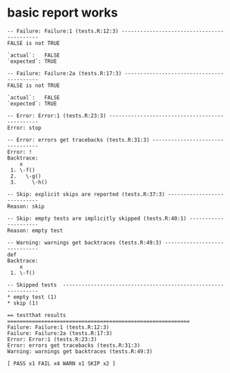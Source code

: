 # basic report works

    -- Failure: Failure:1 (tests.R:12:3) -------------------------------------------
    FALSE is not TRUE
    
    `actual`:   FALSE
    `expected`: TRUE 
    
    -- Failure: Failure:2a (tests.R:17:3) ------------------------------------------
    FALSE is not TRUE
    
    `actual`:   FALSE
    `expected`: TRUE 
    
    -- Error: Error:1 (tests.R:23:3) -----------------------------------------------
    Error: stop
    
    -- Error: errors get tracebacks (tests.R:31:3) ---------------------------------
    Error: !
    Backtrace:
        x
     1. \-f()
     2.   \-g()
     3.     \-h()
    
    -- Skip: explicit skips are reported (tests.R:37:3) ----------------------------
    Reason: skip
    
    -- Skip: empty tests are implicitly skipped (tests.R:40:1) ---------------------
    Reason: empty test
    
    -- Warning: warnings get backtraces (tests.R:49:3) -----------------------------
    def
    Backtrace:
        x
     1. \-f()
    
    -- Skipped tests  --------------------------------------------------------------
    * empty test (1)
    * skip (1)
    
    == testthat results  ===========================================================
    Failure: Failure:1 (tests.R:12:3)
    Failure: Failure:2a (tests.R:17:3)
    Error: Error:1 (tests.R:23:3)
    Error: errors get tracebacks (tests.R:31:3)
    Warning: warnings get backtraces (tests.R:49:3)
    
    [ PASS x1 FAIL x4 WARN x1 SKIP x2 ]

